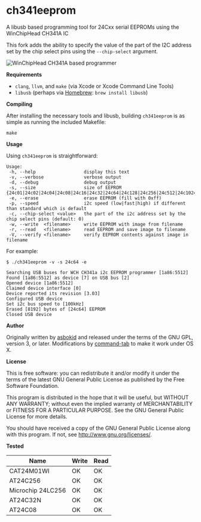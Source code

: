 ch341eeprom
===

A libusb based programming tool for 24Cxx serial EEPROMs using the WinChipHead CH341A IC

This fork adds the ability to specify the value of the part of the I2C address set by the chip select pins using the `--chip-select` argument.

![WinChipHead CH341A based programmer](https://raw.github.com/commandtab/ch341eeprom/master/pics/programmer.jpg)

**Requirements**

* `clang`, `llvm`, and `make` (via Xcode or Xcode Command Line Tools)
* `libusb` (perhaps via [Homebrew](http://mxcl.github.io/homebrew/): `brew install libusb`)

**Compiling**

After installing the necessary tools and libusb, building `ch341eeprom` is as simple as running the included Makefile:

```
make
```

**Usage**

Using `ch341eeprom` is straightforward:

```
Usage:
 -h, --help                  display this text
 -v, --verbose               verbose output
 -d, --debug                 debug output
 -s, --size                  size of EEPROM {24c01|24c02|24c04|24c08|24c16|24c32|24c64|24c128|24c256|24c512|24c1024}
 -e, --erase                 erase EEPROM (fill with 0xff)
 -p, --speed                 i2c speed (low|fast|high) if different than standard which is default
 -c, --chip-select <value>   the part of the i2c address set by the chip select pins (default: 0)
 -w, --write  <filename>     write EEPROM with image from filename
 -r, --read   <filename>     read EEPROM and save image to filename
 -V, --verify <filename>     verify EEPROM contents against image in filename
```

For example:

```
$ ./ch341eeprom -v -s 24c64 -e

Searching USB buses for WCH CH341a i2c EEPROM programmer [1a86:5512]
Found [1a86:5512] as device [7] on USB bus [2]
Opened device [1a86:5512]
Claimed device interface [0]
Device reported its revision [3.03]
Configured USB device
Set i2c bus speed to [100kHz]
Erased [8192] bytes of [24c64] EEPROM
Closed USB device
```

**Author**

Originally written by [asbokid](http://sourceforge.net/projects/ch341eepromtool/) and released under the terms of the GNU GPL, version 3, or later. Modifications by [command-tab](https://github.com/command-tab) to make it work under OS X. 

**License**

This is free software: you can redistribute it and/or modify it under the terms of
the latest GNU General Public License as published by the Free Software Foundation.

This program is distributed in the hope that it will be useful, but WITHOUT ANY WARRANTY;
without even the implied warranty of MERCHANTABILITY or FITNESS FOR A PARTICULAR PURPOSE.
See the GNU General Public License for more details.

You should have received a copy of the GNU General Public License along with this program.
If not, see <http://www.gnu.org/licenses/>.


**Tested**

| Name              | Write | Read |
|-------------------|-------|------|
| CAT24M01WI        |  OK   |  OK  |
| AT24C256          |  OK   |  OK  |
| Microchip 24LC256 |  OK   |  OK  |
| AT24C32N          |  OK   |  OK  |
| AT24C08           |  OK   |  OK  |

